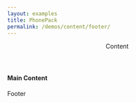 ```yaml
---
layout: examples
title: PhonePack
permalink: /demos/content/footer/
---
```


<header class="header header--shadow">
      <div class="header__title">Content</div>
</header>
    
<section class="content content--padding has-header has-footer">
        <h4>Main Content</h4>
</section>
    
<footer class="footer">
        <div class="footer__title">Footer</div>
</footer>
  

      